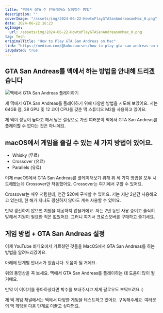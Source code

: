 ```yaml
---
title: "맥에서 GTA 산 안드레아스 실행하는 방법"
description: ""
coverImage: "/assets/img/2024-06-22-HowtoPlayGTASanAndreasonMac_0.png"
date: 2024-06-22 16:23
ogImage:
  url: /assets/img/2024-06-22-HowtoPlayGTASanAndreasonMac_0.png
tag: Tech
originalTitle: "How to Play GTA San Andreas on Mac"
link: "https://medium.com/@kukucourses/how-to-play-gta-san-andreas-on-mac-c8ec35b3500e"
isUpdated: true
---
```


## GTA San Andreas를 맥에서 하는 방법을 안내해 드리겠습니다

![맥에서 GTA San Andreas 플레이하기](/assets/img/2024-06-22-HowtoPlayGTASanAndreasonMac_0.png)

제 맥에서 GTA San Andreas를 플레이하기 위해 다양한 방법을 시도해 보았어요. 저는 64GB 램, 38 GPU 및 12 코어 CPU를 갖춘 맥 스튜디오 M2를 사용하고 있어요.

제 맥이 성능이 높다고 해서 낮은 설정으로 가진 여러분이 맥에서 GTA San Andreas를 플레이할 수 없다는 것은 아니에요.

<div class="content-ad"></div>

## macOS에서 게임을 즐길 수 있는 세 가지 방법이 있어요.

- Whisky (무료)
- Crossover (유료)
- Parallels (유료)

이제 macOS에서 GTA San Andreas를 플레이해보기 위해 위 세 가지 방법을 모두 시도해봤는데 Crossover만 작동했어요. Crossover는 여기에서 구할 수 있어요.

Crossover는 매우 저렴한데, 연간 $20에 구매할 수 있어요. 저는 지난 2년간 사용해오고 있는데, 한 해가 지나도 갱신하지 않아도 계속 사용할 수 있어요.

<div class="content-ad"></div>

만약 갱신하지 않으면 지원을 제공하지 않을거에요. 저는 2년 동안 사용 중이고 솔직히 말해서 지원이 필요한 적은 없었어요. 그러니 여기서 크로스오버를 구매하고 즐기세요.

## 게임 방법 + GTA San Andreas 설정

이제 YouTube 비디오에서 가르쳤던 것들을 MacOS에서 GTA San Andreas를 하는 방법을 알려드리겠어요.

아래에 단계별 안내서가 있습니다. 도움이 될 거에요.

<div class="content-ad"></div>

위의 동영상을 꼭 보세요. 맥에서 GTA San Andreas를 플레이하는 데 도움이 많이 될 거예요.

만약 이 이야기를 좋아하셨다면 박수를 보내주시고 제게 팔로우도 부탁드려요 :)

제 맥 게임 채널에서는 맥에서 다양한 게임을 테스트하고 있어요. 구독해주세요. 여러분의 맥 게임을 다음 단계로 이끌고 싶다면요.
